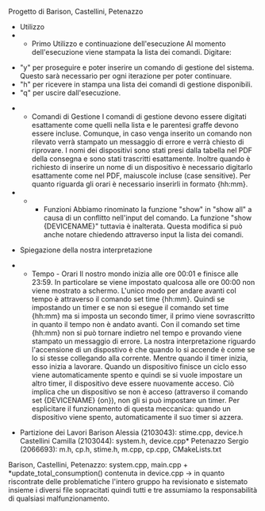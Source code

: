 Progetto di Barison, Castellini, Petenazzo

* Utilizzo
* * Primo Utilizzo e continuazione dell'esecuzione
Al momento dell'esecuzione viene stampata la lista dei comandi. Digitare:
- "y" per proseguire e poter inserire un comando di gestione del sistema. Questo sarà necessario per ogni iterazione per poter continuare.
- "h" per ricevere in stampa una lista dei comandi di gestione disponibili. 
- "q" per uscire dall'esecuzione.

* * Comandi di Gestione
I comandi di gestione devono essere digitati esattamente come quelli nella lista e le parentesi graffe devono essere incluse. Comunque, in caso venga
inserito un comando non rilevato verrà stampato un messaggio di errore e verrà chiesto di riprovare.
I nomi dei dispositivi sono stati presi dalla tabella nel PDF della consegna e sono stati trascritti esattamente. Inoltre quando è richiesto di inserire
un nome di un dispositivo è necessario digitarlo esattamente come nel PDF, maiuscole incluse (case sensitive).
Per quanto riguarda gli orari è necessario inserirli in formato {hh:mm}.

* * * Funzioni
Abbiamo rinominato la funzione "show" in "show all" a causa di un conflitto nell'input del comando. La funzione "show {DEVICENAME}" tuttavia è
inalterata. Questa modifica si può anche notare chiedendo attraverso input la lista dei comandi.

* Spiegazione della nostra interpretazione
* * Tempo - Orari
Il nostro mondo inizia alle ore 00:01 e finisce alle 23:59.
In particolare se viene impostato qualcosa alle ore 00:00 non viene mostrato a schermo.
L'unico modo per andare avanti col tempo è attraverso il comando set time {hh:mm}.
Quindi se impostando un timer e se non si esegue il comando set time {hh:mm} ma si imposta un secondo timer, il primo viene sovrascritto in
quanto il tempo non è andato avanti.
Con il comando set time {hh:mm} non si può tornare indietro nel tempo e provando viene stampato un messaggio di errore.
La nostra interpretazione riguardo l'accensione di un dispostivo è che quando lo si accende è come se lo si stesse collegando alla corrente.
Mentre quando il timer inizia, esso inizia a lavorare.
Quando un dispositivo finisce un ciclo esso viene automaticamente spento e quindi se si vuole impostare un altro timer, il dispositivo
deve essere nuovamente acceso. Ciò implica che un dispositivo se non è acceso (attraverso il comando set {DEVICENAME} {on}), non gli si
può impostare un timer. Per esplicitare il funzionamento di questa meccanica: quando un dispositivo viene spento, automaticamente il suo
timer si azzera.

* Partizione dei Lavori
Barison Alessia (2103043): stime.cpp, device.h
Castellini Camilla (2103044): system.h, device.cpp*
Petenazzo Sergio (2066693): m.h, cp.h, stime.h, m.cpp, cp.cpp, CMakeLists.txt

Barison, Castellini, Petenazzo: system.cpp, main.cpp + *update_total_consumption() contenuta in device.cpp -> in quanto riscontrate delle problematiche
l'intero gruppo ha revisionato e sistemato insieme i diversi file sopracitati quindi tutti e tre assumiamo la responsabilità di qualsiasi
malfunzionamento.